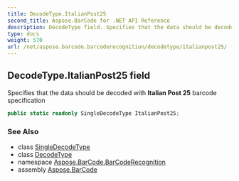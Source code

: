 ```yaml
---
title: DecodeType.ItalianPost25
second_title: Aspose.BarCode for .NET API Reference
description: DecodeType field. Specifies that the data should be decoded with Italian Post 25 barcode specification
type: docs
weight: 570
url: /net/aspose.barcode.barcoderecognition/decodetype/italianpost25/
---
```

## DecodeType.ItalianPost25 field

Specifies that the data should be decoded with **Italian Post 25** barcode specification

```csharp
public static readonly SingleDecodeType ItalianPost25;
```

### See Also

* class [SingleDecodeType](../../singledecodetype/)
* class [DecodeType](../)
* namespace [Aspose.BarCode.BarCodeRecognition](../../decodetype/)
* assembly [Aspose.BarCode](../../../)


